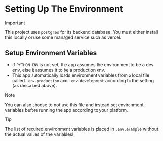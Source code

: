 # Setting Up The Environment

> [!IMPORTANT]
> This project uses `postgres` for its backend database. You must either install this locally or use some managed service such as vercel.

## Setup Environment Variables

- If `PYTHON_ENV` is not set, the app assumes the environment to be a dev env, else it assumes it to be a production env.
- This app automatically loads environment variables from a local file called `.env.production` and `.env.development` according to the setting (as described above).

> [!NOTE]
> You can also choose to not use this file and instead set environment variables before running the app according to your platform.

> [!TIP]
> The list of required environment variables is placed in `.env.example` without the actual values of the variables!
